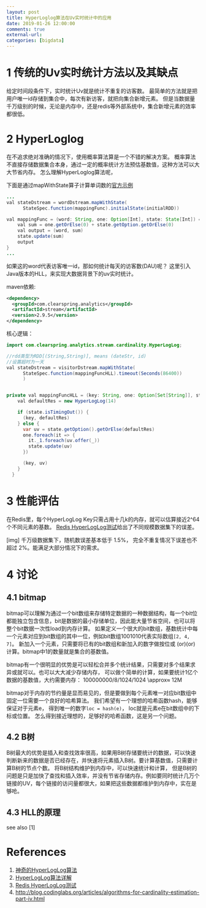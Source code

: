 ```yaml
---
layout: post
title: HyperLoglog算法在Uv实时统计中的应用
date: 2019-01-26 12:00:00
comments: true
external-url:
categories: [bigdata]
---
```


# 1 传统的Uv实时统计方法以及其缺点

给定时间段条件下，实时统计Uv就是统计不重复的访客数。
最简单的方法就是把用户唯一id存储到集合中，每次有新访客，就把向集合新增元素。
但是当数据量千万级别的时候，无论是内存中，还是redis等外部系统中，集合新增元素的效率都很低。

# 2 HyperLoglog

在不追求绝对准确的情况下，使用概率算法算是一个不错的解决方案。
概率算法不直接存储数据集合本身，通过一定的概率统计方法预估基数值，这种方法可以大大节省内存。
怎么理解HyperLoglog算法呢，

下面是通过mapWithState算子计算单词数的[官方示例](https://github.com/apache/spark/blob/master/examples/src/main/scala/org/apache/spark/examples/streaming/StatefulNetworkWordCount.scala)

```java
...
val stateDstream = wordDstream.mapWithState(
      StateSpec.function(mappingFunc).initialState(initialRDD))

val mappingFunc = (word: String, one: Option[Int], state: State[Int]) => {
    val sum = one.getOrElse(0) + state.getOption.getOrElse(0)
    val output = (word, sum)
    state.update(sum)
    output
}
...
```

如果这的word代表访客唯一id，那如何统计每天的访客数(DAU)呢？
这里引入Java版本的HLL，来实现大数据背景下的uv实时统计。

maven依赖:
```xml
<dependency>
  <groupId>com.clearspring.analytics</groupId>
  <artifactId>stream</artifactId>
  <version>2.9.5</version>
</dependency>
```

核心逻辑：
```java
import com.clearspring.analytics.stream.cardinality.HyperLogLog;

//rdd类型为RDD[(String,String)], means (dateStr, id)
//设置超时为一天
val stateDstream = visitorDstream.mapWithState(
      StateSpec.function(mappingFuncHLL).timeout(Seconds(86400))
      )


private val mappingFuncHLL = (key: String, one: Option[Set[String]], state: State[HyperLogLog]) => {
    val defaultRes = new HyperLogLog(14)

    if (state.isTimingOut()) {
      (key, defaultRes)
    } else {
      var uv = state.getOption().getOrElse(defaultRes)
      one.foreach(it => {
        it._1.foreach(uv.offer(_))
        state.update(uv)
      })

      (key, uv)
    }
  }
```

# 3 性能评估

在Redis里，每个HyperLogLog Key只需占用十几k的内存，就可以估算接近2^64个不同元素的基数。
[Redis HyperLogLog测试](http://www.yoonper.com/post.php?id=36)给出了不同规模数据集下的误差。

[img]
千万级数据集下，随机数误差基本低于 1.5%， 完全不重复情况下误差也不超过 2%。能满足大部分情况下的需求。

# 4 讨论

## 4.1 bitmap

bitmap可以理解为通过一个bit数组来存储特定数据的一种数据结构，每一个bit位都能独立包含信息，bit是数据的最小存储单位，因此能大量节省空间，也可以将整个bit数据一次性load到内存计算。 
如果定义一个很大的bit数组，基数统计中每一个元素对应到bit数组的其中一位，例如bit数组1001010代表实际数组`[2, 4, 7]`。
新加入一个元素，只需要将已有的bit数组和新加入的数字做按位或 (or)(or)计算。bitmap中1的数量就是集合的基数值。

bitmap有一个很明显的优势是可以轻松合并多个统计结果，只需要对多个结果求异或就可以。也可以大大减少存储内存，
可以做个简单的计算，如果要统计1亿个数据的基数值，大约需要内存： 100000000/8/1024/1024 \approx≈ 12M

bitmap对于内存的节约量是显而易见的，但是要做到每个元素唯一对应bit数组中固定一位需要一个良好的哈希算法。
我们希望有一个理想的哈希函数hash，能够保证对于元素e， 得到唯一的数字`loc = hash(e)`， loc就是元素e在bit数组中的下标或位置。
怎么得到接近理想的，足够好的哈希函数，这是另一个问题。

## 4.2 B树

B树最大的优势是插入和查找效率很高，如果用B树存储要统计的数据，可以快速判断新来的数据是否已经存在，并快速将元素插入B树。要计算基数值，只需要计算B树的节点个数。 将B树结构维护到内存中，可以快速统计和计算，
但是B树的问题是只是加快了查找和插入效率，并没有节省存储内存。例如要同时统计几万个链接的UV，每个链接的访问量都很大，如果把这些数据都维护到内存中，实在是够呛。

## 4.3 HLL的原理

see also [1]

# References

1. [神奇的HyperLogLog算法](http://www.rainybowe.com/blog/2017/07/13/%E7%A5%9E%E5%A5%87%E7%9A%84HyperLogLog%E7%AE%97%E6%B3%95/index.html)
2. [HyperLogLog算法详解](http://www.yoonper.com/post.php?id=79)
3. [Redis HyperLogLog测试](http://www.yoonper.com/post.php?id=36)
4. http://blog.codinglabs.org/articles/algorithms-for-cardinality-estimation-part-iv.html